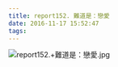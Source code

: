 ```yaml
---
title: report152. 難道是：戀愛
date: 2016-11-17 15:52:47
tags:
---
```

![report152.+難道是：戀愛.jpg](https://i.loli.net/2017/12/25/5a40ad8bc1caf.jpg)